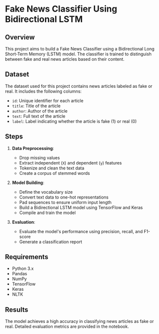 # Fake News Classifier Using Bidirectional LSTM

## Overview
This project aims to build a Fake News Classifier using a Bidirectional Long Short-Term Memory (LSTM) model. The classifier is trained to distinguish between fake and real news articles based on their content.

## Dataset
The dataset used for this project contains news articles labeled as fake or real. It includes the following columns:
- `id`: Unique identifier for each article
- `title`: Title of the article
- `author`: Author of the article
- `text`: Full text of the article
- `label`: Label indicating whether the article is fake (1) or real (0)

## Steps
1. **Data Preprocessing**:
   - Drop missing values
   - Extract independent (`X`) and dependent (`y`) features
   - Tokenize and clean the text data
   - Create a corpus of stemmed words

2. **Model Building**:
   - Define the vocabulary size
   - Convert text data to one-hot representations
   - Pad sequences to ensure uniform input length
   - Build a Bidirectional LSTM model using TensorFlow and Keras
   - Compile and train the model

3. **Evaluation**:
   - Evaluate the model's performance using precision, recall, and F1-score
   - Generate a classification report

## Requirements
- Python 3.x
- Pandas
- NumPy
- TensorFlow
- Keras
- NLTK

## Results
The model achieves a high accuracy in classifying news articles as fake or real. Detailed evaluation metrics are provided in the notebook.

